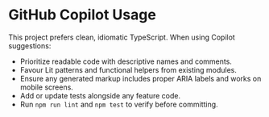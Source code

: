 # GitHub Copilot Usage

This project prefers clean, idiomatic TypeScript. When using Copilot suggestions:

- Prioritize readable code with descriptive names and comments.
- Favour Lit patterns and functional helpers from existing modules.
- Ensure any generated markup includes proper ARIA labels and works on mobile screens.
- Add or update tests alongside any feature code.
- Run `npm run lint` and `npm test` to verify before committing.
